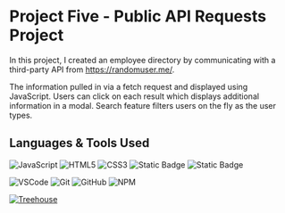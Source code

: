 # Project Five - Public API Requests Project

In this project, I created an employee directory by communicating with a third-party API from https://randomuser.me/.

The information pulled in via a fetch request and displayed using JavaScript. 
Users can click on each result which displays additional information in a modal. 
Search feature filters users on the fly as the user types.

## Languages & Tools Used
![JavaScript](https://img.shields.io/badge/-JavaScript-F7DF1E?logo=javascript&logoColor=blue&style=flat-square)
![HTML5](https://img.shields.io/badge/-HTML5-E34F26?logo=html5&logoColor=white&style=flat-square)
![CSS3](https://img.shields.io/badge/-CSS3-1572B6?logo=css3&logoColor=white&style=flat-square)
![Static Badge](https://img.shields.io/badge/(.*)-RegEx-pink?logoColor=pink&labelColor=pink)
![Static Badge](https://img.shields.io/badge/API%20Requests-orange?logoColor=pink&label=%3C-%20-%3E&labelColor=orange)


![VSCode](https://img.shields.io/badge/-VSCode-007ACC?logo=visual-studio-code&logoColor=white&style=flat-square)
![Git](https://img.shields.io/badge/-Git-F05032?logo=git&logoColor=white&style=flat-square)
![GitHub](https://img.shields.io/badge/-GitHub-181717?logo=github&logoColor=white&style=flat-square)
![NPM](https://img.shields.io/badge/-NPM-CB3837?logo=npm&logoColor=white&style=flat-square)

[![Treehouse](https://img.shields.io/badge/Treehouse-5FCF80?logo=treehouse&logoColor=fff)](#)

